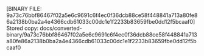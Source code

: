 [BINARY FILE: 9a73c76bbf86467f02a5e6c9691c6f4ec0f36dcb88ce58f448841a713a80fe86a2138b0ba2a4e4366cdb61033c00dc1e1f2233b83659fbe0dd12f5bcaaf0]
Stored copy: docs/converted-binary/9a73c76bbf86467f02a5e6c9691c6f4ec0f36dcb88ce58f448841a713a80fe86a2138b0ba2a4e4366cdb61033c00dc1e1f2233b83659fbe0dd12f5bcaaf0
